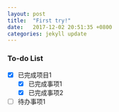```yaml
---
layout: post
title:  "First try!"
date:   2017-12-02 20:51:35 +0800
categories: jekyll update
---
```

### To-do List

- [x] 已完成项目1
  - [x] 已完成事项1
  - [x] 已完成事项2
-  [ ] 待办事项1